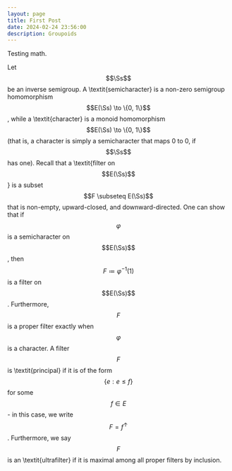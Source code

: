 ```yaml
---
layout: page
title: First Post
date: 2024-02-24 23:56:00
description: Groupoids
---
```


Testing math.

Let $$\Ss$$ be an inverse semigroup. A \textit{semicharacter} is a non-zero semigroup homomorphism $$E(\Ss) \to \{0, 1\}$$, while a \textit{character} is a monoid homomorphism $$E(\Ss) \to \{0, 1\}$$ (that is, a character is simply a semicharacter that maps 0 to 0, if $$\Ss$$ has one). Recall that a \textit{filter on $$E(\Ss)$$} is a subset $$F \subseteq E(\Ss)$$ that is non-empty, upward-closed, and downward-directed. One can show that if $$\varphi$$ is a semicharacter on $$E(\Ss)$$, then $$F \coloneqq \varphi^{-1}(1)$$ is a filter on $$E(\Ss)$$. Furthermore, $$F$$ is a proper filter exactly when $$\varphi$$ is a character. A filter $$F$$ is \textit{principal} if it is of the form $$\{e : e \leq f\}$$ for some $$f \in E$$ - in this case, we write $$F = f^{\uparrow}$$. Furthermore, we say $$F$$ is an \textit{ultrafilter} if it is maximal among all proper filters by inclusion. 
